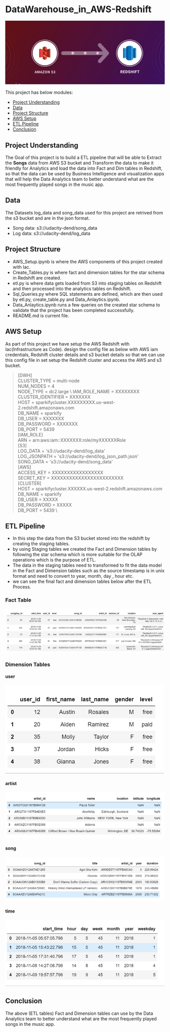 # DataWarehouse_in_AWS-Redshift

![etl](https://github.com/PurushothamVadde/DataWarehouse_in_AWS-Redshift/blob/master/s3to%20redshift.png)

This project has below modules:
- [Project Understanding](#project-understanding)
- [Data](#data)
- [Project Structure](#project-structure)
- [AWS Setup](#aws-setup)
- [ETL Pipeline](#etl-pipeline)
- [Conclusion](#conclusion)

## Project Understanding
The Goal of this project is to build a ETL pipeline that will be able to Extract the **Songs** data from AWS S3 bucket and Transform the data to make it friendly for Analytics and load the data into Fact and Dim tables in Redshift, so that the data can be used by Business Intelligence and visualization apps that will help the Data Analytics team to better understand what are the most frequently played songs in the music app.

## Data
The Datasets log_data and song_data used for this project are retrived from the s3 bucket and are in the json format.
- Song data: s3://udacity-dend/song_data
- Log data: s3://udacity-dend/log_data

## Project Structure
- AWS_Setup.ipynb is where the AWS components of this project created with Iac.
- Create_Tables.py is where fact and dimension tables for the star schema in Redshift are created.
- etl.py is where data gets loaded from S3 into staging tables on Redshift and then processed into the analytics tables on Redshift.
- Sql_Queries.py where SQL statements are defined, which are then used by etl.py, create_table.py and Data_Anlaytics.ipynb.
- Data_Anlaytics.ipynb runs a few queries on the created star schema to validate that the project has been completed successfully.
- README.md is current file.

## AWS Setup
As part of this project we have setup the AWS Redshift with Iac(Infrastructure as Code). 
design the config file as below with AWS iam credentials, Redshift cluster details and s3 bucket details so that we can use this config file in set setup the Redshift cluster and access the AWS and s3 bucket.

> [DWH] \
  CLUSTER_TYPE = multi-node \
  NUM_NODES = 4 \
  NODE_TYPE = dc2.large \ 
  IAM_ROLE_NAME = XXXXXXXX \
  CLUSTER_IDENTIFIER = XXXXXXX \
  HOST = sparkifycluster.XXXXXXXXX.us-west-2.redshift.amazonaws.com \
  DB_NAME = sparkify \
  DB_USER = XXXXXXX \
  DB_PASSWORD = XXXXXXX \
  DB_PORT = 5439 \
  [IAM_ROLE] \
  ARN = arn:aws:iam::XXXXXXX:role/myXXXXXXRole \
  [S3] \
  LOG_DATA = 's3://udacity-dend/log_data' \
  LOG_JSONPATH = 's3://udacity-dend/log_json_path.json' \
  SONG_DATA = 's3://udacity-dend/song_data' \
  [AWS] \
  ACCESS_KEY = XXXXXXXXXXXXXXXXX \
  SECRET_KEY = XXXXXXXXXXXXXXXXXXXXXXXX \
  [CLUSTER] \
  HOST = sparkifycluster.XXXXXX.us-west-2.redshift.amazonaws.com \
  DB_NAME = sparkify \
  DB_USER = XXXXX \
  DB_PASSWORD = XXXXX \
  DB_PORT = 5439 \
## ETL Pipeline
- In this step the data from the S3 bucket stored into the redshift by creating the staging tables.
- by using Staging tables we created the Fact and Dimension tables by following the star schema which is more suitable for the OLAP operations which is the purpose of ETL.
- The data in the staging tables need to transformed to fit the data model in the Fact and Dimension tables such as the source timestamp is in unix format and need to convert to year, month, day , hour etc.
- we can see the final fact and dimension tables below after the ETL Process.
### Fact Table
![fact](https://github.com/PurushothamVadde/DataWarehouse_in_AWS-Redshift/blob/master/images/fact.png)
### Dimension Tables
#### user
![user](https://github.com/PurushothamVadde/DataWarehouse_in_AWS-Redshift/blob/master/images/user.png)
#### artist
![artist](https://github.com/PurushothamVadde/DataWarehouse_in_AWS-Redshift/blob/master/images/artist.png)
#### song
![song](https://github.com/PurushothamVadde/DataWarehouse_in_AWS-Redshift/blob/master/images/song.png)
#### time
![time](https://github.com/PurushothamVadde/DataWarehouse_in_AWS-Redshift/blob/master/images/time.png)

## Conclusion
The above (ETL tables) Fact and Dimension tables can use by the Data Analytics team to better understand what are the most frequently played songs in the music app.
